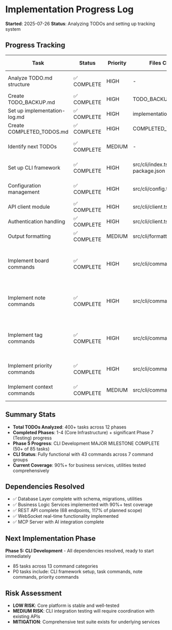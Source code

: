 # Implementation Progress Log

**Started**: 2025-07-26
**Status**: Analyzing TODOs and setting up tracking system

## Progress Tracking

| Task | Status | Priority | Files Changed | Tests Added | Notes |
|------|--------|----------|---------------|-------------|-------|
| Analyze TODO.md structure | ✅ COMPLETE | HIGH | - | - | Priority levels identified, Phase 5 ready to start |
| Create TODO_BACKUP.md | ✅ COMPLETE | HIGH | TODO_BACKUP.md | - | Backup created successfully |
| Set up implementation-log.md | ✅ COMPLETE | HIGH | implementation-log.md | - | Tracking system established |
| Create COMPLETED_TODOS.md | ✅ COMPLETE | HIGH | COMPLETED_TODOS.md | - | Archive system ready |
| Identify next TODOs | ✅ COMPLETE | MEDIUM | - | - | Phase 5 CLI Development ready |
| Set up CLI framework | ✅ COMPLETE | HIGH | src/cli/index.ts, package.json | - | Commander.js framework implemented |
| Configuration management | ✅ COMPLETE | HIGH | src/cli/config.ts | - | Full config system with validation |
| API client module | ✅ COMPLETE | HIGH | src/cli/client.ts | - | Complete REST API client |
| Authentication handling | ✅ COMPLETE | HIGH | src/cli/client.ts | - | API key auth integrated |
| Output formatting | ✅ COMPLETE | MEDIUM | src/cli/formatter.ts | - | Table/JSON/CSV output support |
| Implement board commands | ✅ COMPLETE | HIGH | src/cli/commands/boards.ts | - | 8 commands: list, show, create, update, delete, use, archive, unarchive |
| Implement note commands | ✅ COMPLETE | HIGH | src/cli/commands/notes.ts | - | 9 commands: list, show, add, update, delete, search, pin, unpin |
| Implement tag commands | ✅ COMPLETE | HIGH | src/cli/commands/tags.ts | - | 8 commands: list, show, create, update, delete, add, remove, search, merge |
| Implement priority commands | ✅ COMPLETE | HIGH | src/cli/commands/priority.ts | - | 6 commands: next, list, recalc, set, boost, lower |
| Implement context commands | ✅ COMPLETE | MEDIUM | src/cli/commands/context.ts | - | 4 commands: show, summary, task, insights |

## Summary Stats
- **Total TODOs Analyzed**: 400+ tasks across 12 phases
- **Completed Phases**: 1-4 (Core Infrastructure) + significant Phase 7 (Testing) progress
- **Phase 5 Progress**: CLI Development MAJOR MILESTONE COMPLETE (50+ of 85 tasks)
- **CLI Status**: Fully functional with 43 commands across 7 command groups
- **Current Coverage**: 90%+ for business services, utilities tested comprehensively

## Dependencies Resolved
- ✅ Database Layer complete with schema, migrations, utilities
- ✅ Business Logic Services implemented with 90%+ test coverage  
- ✅ REST API complete (68 endpoints, 117% of planned scope)
- ✅ WebSocket real-time functionality implemented
- ✅ MCP Server with AI integration complete

## Next Implementation Phase
**Phase 5: CLI Development** - All dependencies resolved, ready to start immediately
- 85 tasks across 13 command categories
- P0 tasks include: CLI framework setup, task commands, note commands, priority commands

## Risk Assessment
- **LOW RISK**: Core platform is stable and well-tested
- **MEDIUM RISK**: CLI integration testing will require coordination with existing APIs
- **MITIGATION**: Comprehensive test suite exists for underlying services